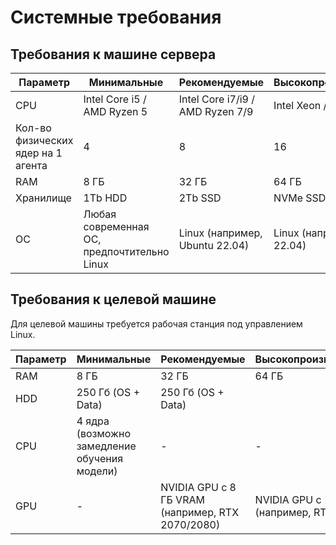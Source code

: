 # Системные требования


## Требования к машине сервера 


| Параметр         | Минимальные                    | Рекомендуемые                      | Высокопроизводительные  |
| ---------------- | ------------------------------ | ---------------------------------- | ----------------------- |
| CPU              | Intel Core i5 / AMD Ryzen 5    | Intel Core i7/i9 / AMD Ryzen 7/9   | Intel Xeon / AMD EPYC   |
| Кол-во физических ядер на 1 агента | 4            | 8                                  | 16                      |
| RAM               | 8 ГБ                          | 32 ГБ                              | 64 ГБ                   |
| Хранилище         | 1Tb HDD                       | 2Tb SSD                            | NVMe SSD или RAID       |
| ОС   | Любая современная ОС, предпочтительно Linux  | Linux (например, Ubuntu 22.04)   | Linux (например, Ubuntu 22.04) |





## Требования к целевой машине

Для целевой машины требуется рабочая станция под управлением Linux.

| Параметр   | Минимальные        |  Рекомендуемые                     | Высокопроизводительные  |
| ---------- | ------------------ | ---------------------------------- | ----------------------- |
| RAM        | 8 ГБ               | 32 ГБ                              | 64 ГБ                   | 
| HDD        | 250 Гб (OS + Data) | 250 Гб (OS + Data)                 |                         | 
| CPU        | 4 ядра (возможно замедление обучения модели) | -        | -                       | 
| GPU        | -    | NVIDIA GPU с 8 ГБ VRAM (например, RTX 2070/2080) | NVIDIA GPU с 10 ГБ VRAM (например, RTX 3080) | 
